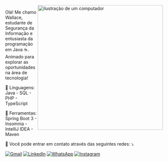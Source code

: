 <img src="https://raw.githubusercontent.com/MicaelliMedeiros/micaellimedeiros/master/image/computer-illustration.png" alt="ilustração de um computador" min-width="400px" max-width="400px" width="400px" align="right">

<p align="left"> 
 Olá! Me chamo Wallace, estudante de Segurança da Informação e entusiasta da programação em Java ☕️. Animado para explorar as oportunidades na área de tecnologia!
</p>

<p align="left">
  📜 Linguagens: Java - SQL - PHP - TypeScript 
</p>

<p align="left">
  💼 Ferramentas: Spring Boot 3 - Insomnia - IntelliJ IDEA - Maven 
</p>

<p align="left">
  💌 Você pode entrar em contato através das seguintes redes: ⤵️
</p>

<p align="left">
  <a href="wallacepuck@gmail.com" title="Gmail">
  <img src="https://img.shields.io/badge/-Gmail-FF0000?style=flat-square&labelColor=FF0000&logo=gmail&logoColor=white&link=LINK-DO-SEU-GMAIL" alt="Gmail"/></a>
  <a href="https://www.linkedin.com/in/wallace-benites/" title="LinkedIn">
  <img src="https://img.shields.io/badge/-Linkedin-0e76a8?style=flat-square&logo=Linkedin&logoColor=white&link=LINK-DO-SEU-LINKEDIN" alt="LinkedIn"/></a>
  <a href="https://wa.me/qr/KNMGCUS7S4XZK1" title="WhatsApp">
  <img src="https://img.shields.io/badge/-WhatsApp-25d366?style=flat-square&labelColor=25d366&logo=whatsapp&logoColor=white&link=API-DO-SEU-WHATSAPP" alt="WhatsApp"/></a>
  
  <a href="https://www.instagram.com/wallace_benites/" title="Instagram">
  <img src="https://img.shields.io/badge/-Instagram-DF0174?style=flat-square&labelColor=DF0174&logo=instagram&logoColor=white&link=LINK-DO-SEU-INSTAGRAM" alt="Instagram"/></a>
</p>
